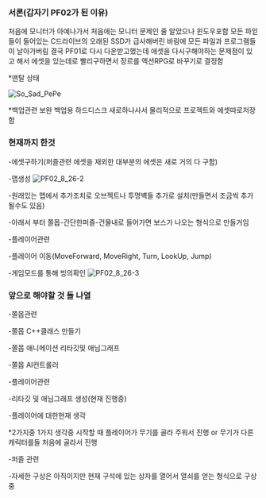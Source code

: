 ### 서론(갑자기 PF02가 된 이유)

처음에 모니터가 아예나가서 처음에는 모니터 문제인 줄 알았으나
윈도우포함 모든 파읻들이 들어있는 C드라이브의 오래된 SSD가 급사해버린 바람에 모든 파일과 프로그램들이 날아가버림
결국 PF01로 다시 다운받고했는데 애셋을 다시구해야하는 문제점이 있고 해서 에셋을 있는데로 빨리구하면서 장르를 액션RPG로 바꾸기로 결정함

*맨탈 상태

![So_Sad_PePe](https://github.com/user-attachments/assets/bf2dd87e-f466-47a8-82f2-5850a61b1578)



*백업관련 보완
백업용 하드디스크 새로하나사서 물리적으로 프로젝트와 에셋따로저장함 

### 현재까지 한것

-에셋구하기(퍼즐관련 에셋을 재외한 대부분의 에셋은 새로 거의 다 구함)

-맵생성
![PF02_8_26-2](https://github.com/user-attachments/assets/e800d2ce-c8be-42c5-ae48-4a71316fb69e)

-원래있는 맵에서 추가조치로 오브젝트나 투명벽들 추가로 설치(만들면서 조금씩 추가될수도 있음)

-아래서 부터 쫄몹-간단한퍼즐-건물내로 들어가면 보스가 나오는 형식으로 만들거임

-플레이어관련

-플레이어 이동(MoveForward, MoveRight, Turn, LookUp, Jump)

-게임모드를 통해 빙의확인
![PF02_8_26-3](https://github.com/user-attachments/assets/80641856-23ec-4149-b1dd-170e5a89dd27)

### 앞으로 해야할 것 들 나열
-쫄몹관련

-쫄몹 C++클래스 만들기

-쫄몹 애니메이션 리타깃및 애님그래프

-쫄몹 AI컨트롤러

-플레이어관련

-리타깃 및 애님그래프 생성(현재 진행중)

-플레이어에 대한현재 생각

*2가지중 1가지 생각중 시작할 때 플레이어가 무기를 골라 주워서 진행 or 무기가 다른 캐릭터를들 처음에 골라서 진행

-퍼즐 관련

-자세한 구상은 아직이지만 현재 구석에 있는 상자를 열어서 열쇠를 얻는 형식으로 구상중
